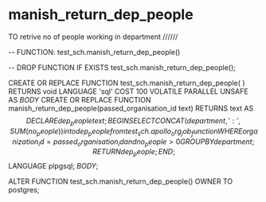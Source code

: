 # manish_return_dep_people
TO retrive no of people working in department    //////

-- FUNCTION: test_sch.manish_return_dep_people()

-- DROP FUNCTION IF EXISTS test_sch.manish_return_dep_people();

CREATE OR REPLACE FUNCTION test_sch.manish_return_dep_people(
	)
    RETURNS void
    LANGUAGE 'sql'
    COST 100
    VOLATILE PARALLEL UNSAFE
AS $BODY$
CREATE OR REPLACE FUNCTION manish_return_dep_people(passed_organisation_id text)
RETURNS text AS
$$
DECLARE
   dep_people text;
BEGIN
   SELECT CONCAT(department,':',SUM(no_people)) into dep_people                   
from test_sch.apollo_org_job_function 
WHERE organization_id=passed_organisation_id and no_people>0
GROUP BY department;
   RETURN dep_people;
END;
$$ LANGUAGE plpgsql;
$BODY$;

ALTER FUNCTION test_sch.manish_return_dep_people()
    OWNER TO postgres;


